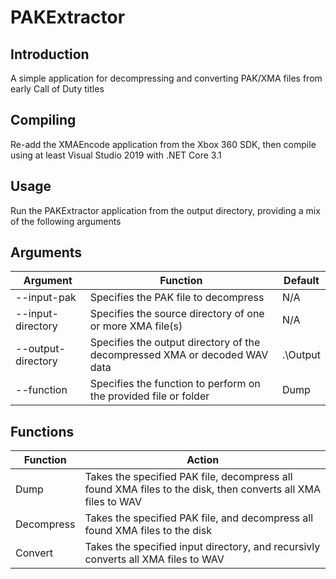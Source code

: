 # PAKExtractor

## Introduction

A simple application for decompressing and converting PAK/XMA files from early Call of Duty titles

## Compiling

Re-add the XMAEncode application from the Xbox 360 SDK, then compile using at least Visual Studio 2019 with .NET Core 3.1

## Usage

Run the PAKExtractor application from the output directory, providing a mix of the following arguments

## Arguments

| Argument           | Function                                                                                                               | Default  |
|--------------------|------------------------------------------------------------------------------------------------------------------------|----------|
|  --input-pak       | Specifies the PAK file to decompress                                                                                   | N/A      |
|  --input-directory | Specifies the source directory of one or more XMA file(s)                                                              | N/A      |
| --output-directory | Specifies the output directory of the decompressed XMA or decoded WAV data                                             | .\Output |
| --function         | Specifies the function to perform on the provided file or folder | Dump     |

## Functions

| Function   | Action                                                                                                       |
|------------|--------------------------------------------------------------------------------------------------------------|
| Dump       | Takes the specified PAK file, decompress all found XMA files to the disk, then converts all XMA files to WAV |
| Decompress | Takes the specified PAK file, and decompress all found XMA files to the disk                                 |
| Convert    | Takes the specified input directory, and recursivly converts all XMA files to WAV                            |
